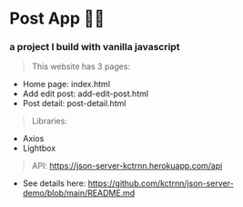 # Post App 🥰🥰
### a project I build with vanilla javascript

> This website has 3 pages:
- Home page: index.html
- Add edit post: add-edit-post.html
- Post detail: post-detail.html

> Libraries: 
- Axios
- Lightbox

> API: https://json-server-kctrnn.herokuapp.com/api
- See details here: https://github.com/kctrnn/json-server-demo/blob/main/README.md
